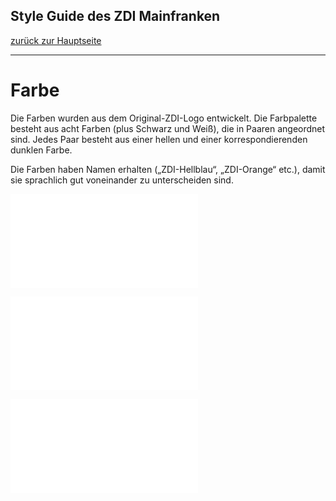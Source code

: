 ## Style Guide des ZDI Mainfranken
[zurück zur Hauptseite](Readme.md)

---

# Farbe
Die Farben wurden aus dem Original-ZDI-Logo entwickelt. Die Farbpalette besteht aus acht Farben (plus Schwarz und Weiß), die in Paaren angeordnet sind. Jedes Paar besteht aus einer hellen und einer korrespondierenden dunklen Farbe.

Die Farben haben Namen erhalten („ZDI-Hellblau“, „ZDI-Orange“ etc.), damit sie sprachlich gut voneinander zu unterscheiden sind.

![ZDI-Farben (3).pdf](.attachments.935601/ZDI-Farben%20%283%29.pdf)

![Farbkombinationen.pdf](.attachments.935601/Farbkombinationen.pdf)

![ZDI-Magenta.pdf](.attachments.935601/ZDI-Magenta.pdf)